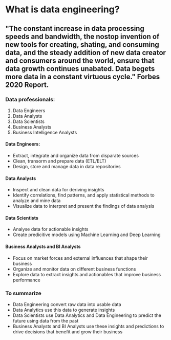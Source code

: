 # What is data engineering?

## "The constant increase in data processing speeds and bandwidth, the nostop invention of new tools for creating, shating, and consuming data, and the steady addition of new data creator and consumers around the world, ensure that data growth continues unabated. Data begets more data in a constant virtuous cycle."  Forbes 2020 Report.

### Data professionals:

1. Data Engineers
2. Data Analysts
3. Data Scientists
4. Business Analysts
5. Business Intelligence Analysts

#### Data Engineers:
- Extract, integrate and organize data from disparate sources
- Clean, transorm and prepare data (ETL/ELT)
- Design, store and manage data in data repositories

#### Data Analysts
- Inspect and clean data for deriving insights
- Identify correlations, find patterns, and apply statistical methods to analyze and mine data
- Visualize data to interpret and present the findings of data analysis

#### Data Scientists
- Analyse data for actionable insights
- Create predicitive models using Machine Learning and Deep Learning

####  Business Analysts and BI Analysts 
- Focus on market forces and external influences that shape their business
- Organize and monitor data on different business functions
- Explore data to extract insights and actionables that improve business performance

### To summarize
- Data Engineering convert raw data into usable data
- Data Analytics use this data to generate insights
- Data Scientists use Data Analytics and Data Engineering to predict the future using data from the past
- Business Analysts and BI Analysts use these insights and predictions to drive decisions that benefit and grow their business